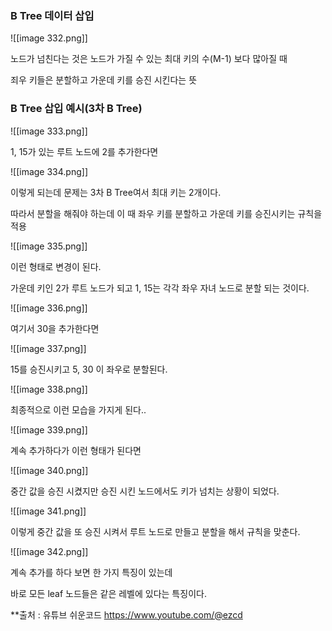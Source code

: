   

### B Tree 데이터 삽입

![[image 332.png]]

노드가 넘친다는 것은 노드가 가질 수 있는 최대 키의 수(M-1) 보다 많아질 때

죄우 키들은 분할하고 가운데 키를 승진 시킨다는 뜻

  

### B Tree 삽입 예시(3차 B Tree)

  

![[image 333.png]]

1, 15가 있는 루트 노드에 2를 추가한다면

  

![[image 334.png]]

이렇게 되는데 문제는 3차 B Tree여서 최대 키는 2개이다.

따라서 분할을 해줘야 하는데 이 때 좌우 키를 분할하고 가운데 키를 승진시키는 규칙을 적용

  

![[image 335.png]]

이런 형태로 변경이 된다.

가운데 키인 2가 루트 노드가 되고 1, 15는 각각 좌우 자녀 노드로 분할 되는 것이다.

  

![[image 336.png]]

여기서 30을 추가한다면

  

![[image 337.png]]

15를 승진시키고 5, 30 이 좌우로 분할된다.

  

![[image 338.png]]

최종적으로 이런 모습을 가지게 된다..

  

![[image 339.png]]

계속 추가하다가 이런 형태가 된다면

  

![[image 340.png]]

중간 값을 승진 시켰지만 승진 시킨 노드에서도 키가 넘치는 상황이 되었다.

  

![[image 341.png]]

이렇게 중간 값을 또 승진 시켜서 루트 노드로 만들고 분할을 해서 규칙을 맞춘다.

  

![[image 342.png]]

계속 추가를 하다 보면 한 가지 특징이 있는데

바로 모든 leaf 노드들은 같은 레벨에 있다는 특징이다.


**출처 : 유튜브 쉬운코드 https://www.youtube.com/@ezcd